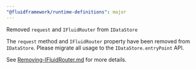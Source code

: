 ```yaml
---
"@fluidframework/runtime-definitions": major
---
```


Removed `request` and `IFluidRouter` from `IDataStore`

The `request` method and `IFluidRouter` property have been removed from `IDataStore`. Please migrate all usage to the `IDataStore.entryPoint` API.

See [Removing-IFluidRouter.md](https://github.com/microsoft/FluidFramework/blob/main/packages/common/core-interfaces/Removing-IFluidRouter.md) for more details.
